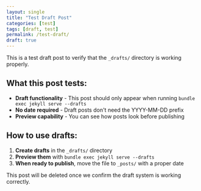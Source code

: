 ```yaml
---
layout: single
title: "Test Draft Post"
categories: [test]
tags: [draft, test]
permalink: /test-draft/
draft: true
---
```


This is a test draft post to verify that the `_drafts/` directory is working properly.

## What this post tests:

- **Draft functionality** - This post should only appear when running `bundle exec jekyll serve --drafts`
- **No date required** - Draft posts don't need the YYYY-MM-DD prefix
- **Preview capability** - You can see how posts look before publishing

## How to use drafts:

1. **Create drafts** in the `_drafts/` directory
2. **Preview them** with `bundle exec jekyll serve --drafts`
3. **When ready to publish**, move the file to `_posts/` with a proper date

This post will be deleted once we confirm the draft system is working correctly. 